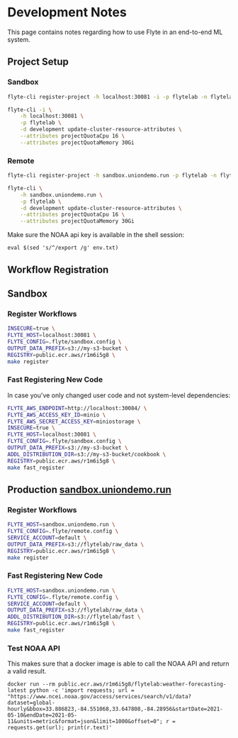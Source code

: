 # Development Notes

This page contains notes regarding how to use Flyte in an end-to-end ML
system.

## Project Setup

### Sandbox

```bash
flyte-cli register-project -h localhost:30081 -i -p flytelab -n flytelab -d 'ML projects using Flyte'
```

```bash
flyte-cli -i \
    -h localhost:30081 \
    -p flytelab \
    -d development update-cluster-resource-attributes \
    --attributes projectQuotaCpu 16 \
    --attributes projectQuotaMemory 30Gi
```

### Remote

```bash
flyte-cli register-project -h sandbox.uniondemo.run -p flytelab -n flytelab -d 'ML projects using Flyte'
```

```bash
flyte-cli \
    -h sandbox.uniondemo.run \
    -p flytelab \
    -d development update-cluster-resource-attributes \
    --attributes projectQuotaCpu 16 \
    --attributes projectQuotaMemory 30Gi
```


Make sure the NOAA api key is available in the shell session:
```
eval $(sed 's/^/export /g' env.txt)
```

## Workflow Registration

## Sandbox

### Register Workflows

```bash
INSECURE=true \
FLYTE_HOST=localhost:30081 \
FLYTE_CONFIG=.flyte/sandbox.config \
OUTPUT_DATA_PREFIX=s3://my-s3-bucket \
REGISTRY=public.ecr.aws/r1m6i5g8 \
make register
```

### Fast Registering New Code

In case you've only changed user code and not system-level dependencies:

```bash
FLYTE_AWS_ENDPOINT=http://localhost:30084/ \
FLYTE_AWS_ACCESS_KEY_ID=minio \
FLYTE_AWS_SECRET_ACCESS_KEY=miniostorage \
INSECURE=true \
FLYTE_HOST=localhost:30081 \
FLYTE_CONFIG=.flyte/sandbox.config \
OUTPUT_DATA_PREFIX=s3://my-s3-bucket \
ADDL_DISTRIBUTION_DIR=s3://my-s3-bucket/cookbook \
REGISTRY=public.ecr.aws/r1m6i5g8 \
make fast_register
```

## Production [sandbox.uniondemo.run](https://sandbox.uniondemo.run/console)

### Register Workflows

```bash
FLYTE_HOST=sandbox.uniondemo.run \
FLYTE_CONFIG=.flyte/remote.config \
SERVICE_ACCOUNT=default \
OUTPUT_DATA_PREFIX=s3://flytelab/raw_data \
REGISTRY=public.ecr.aws/r1m6i5g8 \
make register
```

### Fast Registering New Code

```bash
FLYTE_HOST=sandbox.uniondemo.run \
FLYTE_CONFIG=.flyte/remote.config \
SERVICE_ACCOUNT=default \
OUTPUT_DATA_PREFIX=s3://flytelab/raw_data \
ADDL_DISTRIBUTION_DIR=s3://flytelab/fast \
REGISTRY=public.ecr.aws/r1m6i5g8 \
make fast_register
```


### Test NOAA API

This makes sure that a docker image is able to call the NOAA API and return a valid result.

```
docker run --rm public.ecr.aws/r1m6i5g8/flytelab:weather-forecasting-latest python -c 'import requests; url = "https://www.ncei.noaa.gov/access/services/search/v1/data?dataset=global-hourly&bbox=33.886823,-84.551068,33.647808,-84.28956&startDate=2021-05-10&endDate=2021-05-11&units=metric&format=json&limit=1000&offset=0"; r = requests.get(url); print(r.text)'
```
